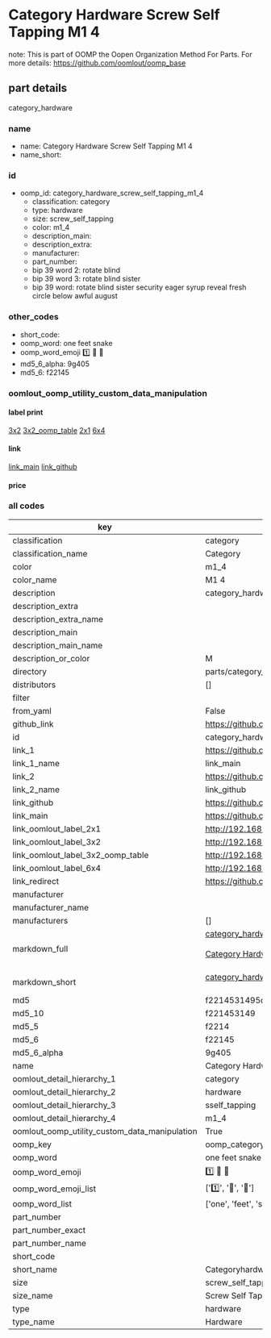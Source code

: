 # Category Hardware Screw Self Tapping M1 4  

note: This is part of OOMP the Oopen Organization Method For Parts. For more details: https://github.com/oomlout/oomp_base

##  part details
  



category_hardware



### name
* name: Category Hardware Screw Self Tapping M1 4
* name_short: 
### id
* oomp_id: category_hardware_screw_self_tapping_m1_4
  * classification: category
  * type: hardware
  * size: screw_self_tapping
  * color: m1_4
  * description_main: 
  * description_extra: 
  * manufacturer: 
  * part_number: 
  * bip 39 word 2: rotate blind
  * bip 39 word 3: rotate blind sister
  * bip 39 word: rotate blind sister security eager syrup reveal fresh circle below awful august

### other_codes
* short_code: 
* oomp_word: one feet snake
* oomp_word_emoji :one: :feet: :snake:
* md5_6_alpha: 9g405
* md5_6: f22145






### oomlout_oomp_utility_custom_data_manipulation
#### label print
[3x2](http://192.168.1.245:1112/?label=oomp%209g405)
[3x2_oomp_table](http://192.168.1.108:1112/?label=oomp%209g405)
[2x1](http://192.168.1.242:1112/?label=oomp%209g405)
[6x4](http://192.168.1.55:1112/?label=oomp%209g405)    

#### link

[link_main](https://github.com/oomlout/oomlout_oomp_version_1_messy/tree/main/parts/category_hardware_screw_self_tapping_m1_4) [link_github](https://github.com/oomlout/oomlout_oomp_version_1_messy/tree/main/parts/category_hardware_screw_self_tapping_m1_4)                             

#### price







### all codes 
| key | value |  
| --- | --- |  
| classification | category |  
| classification_name | Category |  
| color | m1_4 |  
| color_name | M1 4 |  
| description | category_hardware |  
| description_extra |  |  
| description_extra_name |  |  
| description_main |  |  
| description_main_name |  |  
| description_or_color | M  |  
| directory | parts/category_hardware_screw_self_tapping_m1_4 |  
| distributors | [] |  
| filter |  |  
| from_yaml | False |  
| github_link | https://github.com/oomlout/oomlout_oomp_part_src/tree/main/parts/category_hardware_screw_self_tapping_m1_4 |  
| id | category_hardware_screw_self_tapping_m1_4 |  
| link_1 | https://github.com/oomlout/oomlout_oomp_version_1_messy/tree/main/parts/category_hardware_screw_self_tapping_m1_4 |  
| link_1_name | link_main |  
| link_2 | https://github.com/oomlout/oomlout_oomp_version_1_messy/tree/main/parts/category_hardware_screw_self_tapping_m1_4 |  
| link_2_name | link_github |  
| link_github | https://github.com/oomlout/oomlout_oomp_version_1_messy/tree/main/parts/category_hardware_screw_self_tapping_m1_4 |  
| link_main | https://github.com/oomlout/oomlout_oomp_version_1_messy/tree/main/parts/category_hardware_screw_self_tapping_m1_4 |  
| link_oomlout_label_2x1 | http://192.168.1.242:1112/?label=oomp%209g405 |  
| link_oomlout_label_3x2 | http://192.168.1.245:1112/?label=oomp%209g405 |  
| link_oomlout_label_3x2_oomp_table | http://192.168.1.108:1112/?label=oomp%209g405 |  
| link_oomlout_label_6x4 | http://192.168.1.55:1112/?label=oomp%209g405 |  
| link_redirect | https://github.com/oomlout/oomlout_oomp_version_1_messy/tree/main/parts/category_hardware_screw_self_tapping_m1_4 |  
| manufacturer |  |  
| manufacturer_name |  |  
| manufacturers | [] |  
| markdown_full | [category_hardware_screw_self_tapping_m1_4](none)<br>[](none)<br>[Category Hardware Screw Self Tapping M1 4](none)<br><br> |  
| markdown_short | [category_hardware_screw_self_tapping_m1_4](none)<br><br> |  
| md5 | f2214531495cd70f72a27c2d9305f5e1 |  
| md5_10 | f221453149 |  
| md5_5 | f2214 |  
| md5_6 | f22145 |  
| md5_6_alpha | 9g405 |  
| name | Category Hardware Screw Self Tapping M1 4 |  
| oomlout_detail_hierarchy_1 | category |  
| oomlout_detail_hierarchy_2 | hardware |  
| oomlout_detail_hierarchy_3 | sself_tapping |  
| oomlout_detail_hierarchy_4 | m1_4 |  
| oomlout_oomp_utility_custom_data_manipulation | True |  
| oomp_key | oomp_category_hardware_screw_self_tapping_m1_4 |  
| oomp_word | one feet snake |  
| oomp_word_emoji | :one: :feet: :snake: |  
| oomp_word_emoji_list | [':one:', ':feet:', ':snake:'] |  
| oomp_word_list | ['one', 'feet', 'snake'] |  
| part_number |  |  
| part_number_exact |  |  
| part_number_name |  |  
| short_code |  |  
| short_name | Categoryhardware |  
| size | screw_self_tapping |  
| size_name | Screw Self Tapping |  
| type | hardware |  
| type_name | Hardware |  
